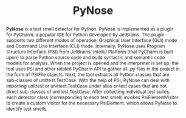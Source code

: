 ---
title: "PyNose"
collection: tools
permalink: /tool/pynose
pdf: 'https://arxiv.org/abs/2108.04639'
tool: "https://github.com/JetBrains-Research/PyNose"
paperurl: 'https://doi.org/10.1109/ASE51524.2021.9678615'
video: "https://www.youtube.com/watch?v=Blk-BLYReyw"
tag: 'A test smell detector for Python.'
abstract: "<p><b>PyNose</b> is a test smell detector for Python. PyNose is implemented as a plugin for PyCharm, a popular IDE for Python developed by JetBrains. The plugin supports two different modes of operation: Graphical User Interface (GUI) mode and Command Line Interface (CLI) mode. Internally, PyNose uses Program Structure Interface (PSI) from JetBrains' IntelliJ Platform (that PyCharm is built upon) to parse Python source code and build syntactic and semantic code models for analysis. When the project is opened and the interpreter is set up, the tool uses PSI and other related PyCharm API to gather all .py files in the project in the form of PSIFile objects. Next, the tool extracts all Python classes that are sub-classes of unittest.TestCase. With the help of PSI, PyNose can deal with importing unittest or unittest.TestCase under alias or test cases that are not direct sub-classes of unittest.TestCase. After collecting individual test suites, each detector class (corresponding to each test smell) invokes PsiElementVisitor to create a custom visitor for the necessary PsiElement, which allows PyNose to identify test smells.</p>"
---
